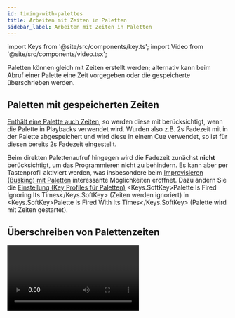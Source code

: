 ```yaml
---
id: timing-with-palettes
title: Arbeiten mit Zeiten in Paletten
sidebar_label: Arbeiten mit Zeiten in Paletten
---
```


import Keys from '@site/src/components/key.ts';
import Video from '@site/src/components/video.tsx';

Paletten können gleich mit Zeiten erstellt werden;
alternativ kann beim Abruf einer Palette eine Zeit vorgegeben oder die
gespeicherte überschrieben werden.

## Paletten mit gespeicherten Zeiten

[Enthält eine Palette auch Zeiten](creating-palettes.md#erstellen-einer-palette-mit-zeiten), 
so werden diese mit berücksichtigt,
wenn die Palette in Playbacks verwendet wird. Wurden also z.B. 2s 
Fadezeit mit in der Palette abgespeichert und wird diese in einem Cue 
verwendet, so ist für diesen bereits 2s Fadezeit eingestellt.

Beim direkten Palettenaufruf hingegen wird die Fadezeit zunächst **nicht** 
berücksichtigt, um das Programmieren nicht zu behindern. Es kann aber 
per Tastenprofil aktiviert werden, was insbesondere beim [Improvisieren
(Busking) mit Paletten](../running-the-show/playback-controls.md#improvisieren-busking-mit-paletten) 
interessante Möglichkeiten eröffnet. Dazu ändern
Sie die [Einstellung (Key Profiles für Paletten)](../system-settings/key-profiles#palettes) 
<Keys.SoftKey>Palette Is Fired Ignoring Its Times</Keys.SoftKey> (Zeiten werden ignoriert) 
in <Keys.SoftKey>Palette Is Fired With Its Times</Keys.SoftKey> (Palette wird
mit Zeiten gestartet).

## Überschreiben von Palettenzeiten

<Video videoId="FF8szWCpVkE" title="Overriding Palette Times" />

Das Überschreiben von Palettenzeiten ist hilfreich, um 'mal eben schnell
eine Show zu drücken' (Busking). Wird eine Palette auf diesem Weg abgerufen, so
wird ein Zeitparameter hinzugefügt, und die Palette blendet in der
vorgegebenen Zeit ein.

1.  Wählen Sie ein oder mehrere Geräte aus.
2.  Tippen Sie mit den Zifferntasten die gewünschte Zeit ein.
3.  Betätigen Sie die gewünschte Paletten-Schaltfläche.

-   Damit werden alle eventuell in der Palette gespeicherte Zeiten
    überschrieben.

-   Die Überblendzeit muss bei jedem Palettenaufruf erneut eingegeben
    werden. Um immer die gleiche Zeit zu verwenden, geben Sie diese als [Master Time](../palettes/timing-with-palettes.md#master-zeit-und-overlap-für-paletten) ein.

-   Das Einblenden von Paletten kann etwa sinnvoll sein beim Abruf von
    Paletten während einer Show, da sich damit langsame Positions- und
    Farbwechsel (bei Geräten mit Farbmischsystem) erreichen lassen.

## Manuelle Geräteüberlappung beim Palettenabruf

Außerdem lässt sich die [Überlappung (Fixture Overlap)](../cues/cue-timing.md#einstellen-von-überblendzeiten-und-geräteversatz) 
zwischen den Geräten einstellen: wenn die Palette auf eine Gruppe von 
Geräten angewendet wird, so erfolgt das nacheinander auf die einzelnen
Geräte. Damit lassen sich sehr einfach beeindruckende Effekte erzielen.

&nbsp;**100%** bedeutet, dass alle Geräte gleichzeitig beeinflusst werden.

&nbsp;**0%** bedeutet, dass ein Gerät erst voll eingeblendet 
sein muss, bevor die Überblendung mit dem nächsten Gerät beginnt.

1.  Geben Sie mit den Zifferntasten die Überlappung ein.
2.  Drücken Sie <Keys.SoftKey>Set Overlap</Keys.SoftKey>
3.  Geben Sie die gewünschte Überblendzeit ein.
4.  Rufen Sie die gewünschte Palette auf.

-   Die Überlappung muss bei jedem Aufruf neu eingegeben werden. Um
    stets die gleiche Überlappung zu verwenden, stellen Sie diese 
    als [Master Overlap](../palettes/timing-with-palettes.md#master-zeit-und-overlap-für-paletten) ein. 
    Um das zu deaktivieren, setzen Sie ‚Master Overlap' auf 100%.

-	Der Überlappungs-Effekt ist nur sichtbar mit einer Einfadezeit.

>   Berücksichtigen Sie bei der Verwendung von Fixture Overlap, 
	globalen Paletten und dem Abruf als Quick Palette (ohne angewählte
	Geräte), dass das Overlap ggf. auf **sehr viele** Geräte
	nacheinander angewendet wird, was zu unerwarteten Ergebnissen
	führen kann.

## Master-Zeit und Overlap für Paletten

Mit der Option <Keys.SoftKey>Master Time</Keys.SoftKey> im Paletten-Menü (betätigen Sie dazu die
Taste <Keys.HardKey>Palette</Keys.HardKey> oberhalb der Zifferntasten) lässt sich eine
Standard-Überblendzeit vergeben, die stets genutzt wird, sofern keine
andere Zeit manuell eingegeben wird. Das erleichtert das schnelle
Steuern von Shows mit Paletten.

Um das Faden von Paletten zu deaktivieren, stellt man die Master Time auf 0.

In gleicher Weise arbeitet <Keys.SoftKey>Master Overlap</Keys.SoftKey> für die Überlappung. 
Um diese zu deaktivieren, stellt man die Überlappung auf 100%.

> Es lassen sich Macros erstellen, mit denen verschiedene Überblendzeiten vorgegeben werden können. Drücken
Sie dazu <Keys.HardKey>Macro</Keys.HardKey>, <Keys.SoftKey>Record</Keys.SoftKey>, dann eine Taste/Schaltfläche 
für das Macro. Nun drücken Sie <Keys.HardKey>Palette</Keys.HardKey>, <Keys.SoftKey>Master Time</Keys.SoftKey>, 
z.B. <Keys.HardKey>3</Keys.HardKey> (für 3 Sek.), <Keys.HardKey>Exit</Keys.HardKey>, <Keys.HardKey>Macro</Keys.HardKey>.
Wiederholen Sie diese Schritte mit unterschiedlichen Zeiten, z.B. 0 Sek. (hartes Umschalten), 5 Sek. etc.

Etliche solche Macros für verschiedene Fadezeiten (<Keys.SoftKey>Palette Fade x s</Keys.SoftKey>)
und Overlaps (<Keys.SoftKey>Palette Overlap y %</Keys.SoftKey>) sind bereits in der Macro-Library
enthalten. Drücken Sie dafür <Keys.HardKey>Macro</Keys.HardKey> und die Menütaste <Keys.SoftKey>View All</Keys.SoftKey>. 
Die Macros aus der Library lassen sich wie gewohnt per <Keys.HardKey>Copy</Keys.HardKey> auf beliebige Tasten 
kopieren, um sie rasch im Zugriff zu haben.